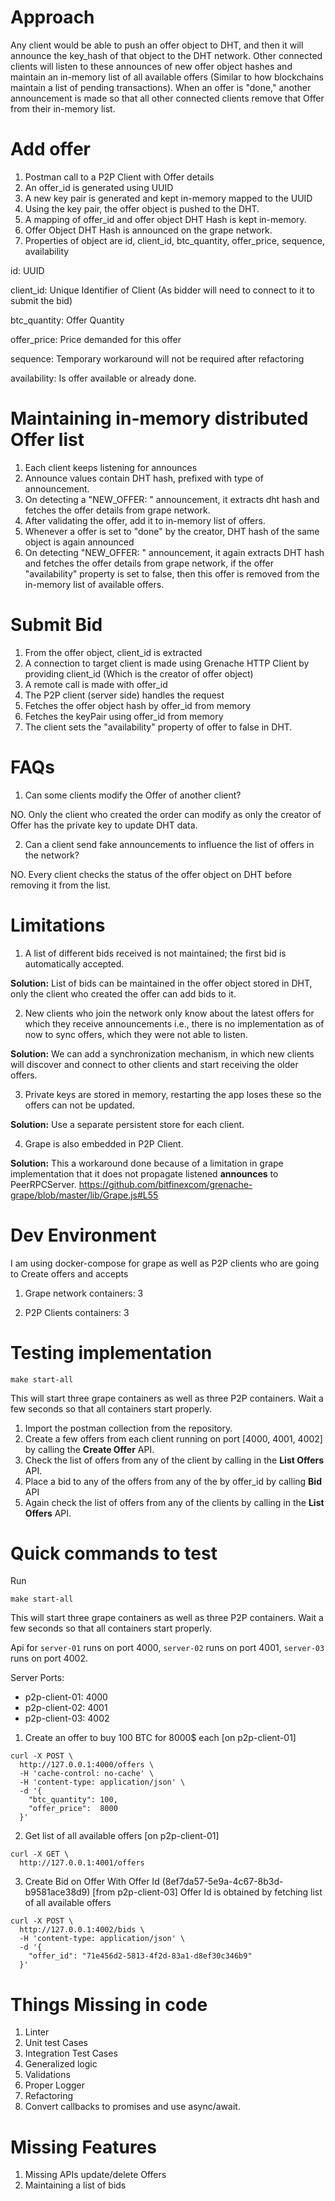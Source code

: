 
# Approach



Any client would be able to push an offer object to DHT, and then it will announce the key_hash of that object to the DHT network. Other connected clients will listen to these announces of new offer object hashes and maintain an in-memory list of all available offers (Similar to how blockchains maintain a list of pending transactions). When an offer is "done," another announcement is made so that all other connected clients remove that Offer from their in-memory list.



# Add offer

1.  Postman call to a P2P Client with Offer details
2.  An offer_id is generated using UUID
3.  A new key pair is generated and kept in-memory mapped to the UUID
4.  Using the key pair, the offer object is pushed to the DHT.
5.  A mapping of offer_id and offer object DHT Hash is kept in-memory.
6.  Offer Object DHT Hash is announced on the grape network.
7.  Properties of object are id, client_id, btc_quantity, offer_price, sequence, availability

id: UUID

client_id: Unique Identifier of Client (As bidder will need to connect to it to submit the bid)

btc_quantity: Offer Quantity

offer_price: Price demanded for this offer

sequence: Temporary workaround will not be required after refactoring

availability: Is offer available or already done.



# Maintaining in-memory distributed Offer list

1.  Each client keeps listening for announces
2.  Announce values contain DHT hash, prefixed with type of announcement.
3.  On detecting a "NEW_OFFER: <dht hash>" announcement, it extracts dht hash and fetches the offer details from grape network.
4.  After validating the offer, add it to in-memory list of offers.
5.  Whenever a offer is set to "done" by the creator, DHT hash of the same object is again announced
6.  On detecting "NEW_OFFER: <dht hash>" announcement, it again extracts DHT hash and fetches the offer details from grape network, if the offer "availability" property is set to false, then this offer is removed from the in-memory list of available offers.



# Submit Bid

1.  From the offer object, client_id is extracted
2.  A connection to target client is made using Grenache HTTP Client by providing client_id (Which is the creator of offer object)
3.  A remote call is made with offer_id
4.  The P2P client (server side) handles the request
5.  Fetches the offer object hash by offer_id from memory
6.  Fetches the keyPair using offer_id from memory
7.  The client sets the "availability" property of offer to false in DHT.



# FAQs

1. Can some clients modify the Offer of another client?

NO. Only the client who created the order can modify as only the creator of Offer has the private key to update DHT data.

2. Can a client send fake announcements to influence the list of offers in the network?

NO. Every client checks the status of the offer object on DHT before removing it from the list.



# Limitations

1. A list of different bids received is not maintained; the first bid is automatically accepted.

**Solution:** List of bids can be maintained in the offer object stored in DHT, only the client who created the offer can add bids to it.



2. New clients who join the network only know about the latest offers for which they receive announcements i.e., there is no implementation as of now to sync offers, which they were not able to listen.

**Solution:** We can add a synchronization mechanism, in which new clients will discover and connect to other clients and start receiving the older offers.



3. Private keys are stored in memory, restarting the app loses these so the offers can not be updated.

**Solution:** Use a separate persistent store for each client.



4. Grape is also embedded in P2P Client.

**Solution:** This a workaround done because of a limitation in grape implementation that it does not propagate listened **announces** to PeerRPCServer. https://github.com/bitfinexcom/grenache-grape/blob/master/lib/Grape.js#L55



# Dev Environment

I am using docker-compose for grape as well as P2P clients who are going to Create offers and accepts



1. Grape network containers: 3

2. P2P Clients containers: 3



# Testing implementation

```
make start-all
```
This will start three grape containers as well as three P2P containers. Wait a few seconds so that all containers start properly.

1.  Import the postman collection from the repository.
2.  Create a few offers from each client running on port [4000, 4001, 4002] by calling the **Create Offer** API.
3.  Check the list of offers from any of the client by calling in the **List Offers** API.
4.  Place a bid to any of the offers from any of the by offer_id by calling **Bid** API
5.  Again check the list of offers from any of the clients by calling in the **List Offers** API.

# Quick commands to test

Run
```
make start-all
```
This will start three grape containers as well as three P2P containers. Wait a few seconds so that all containers start properly.

Api for `server-01` runs on port 4000, `server-02` runs on port 4001, `server-03` runs on port 4002.


Server Ports:
- p2p-client-01: 4000
- p2p-client-02: 4001
- p2p-client-03: 4002

1. Create an offer to buy 100 BTC for 8000$ each [on p2p-client-01]
```
curl -X POST \
  http://127.0.0.1:4000/offers \
  -H 'cache-control: no-cache' \
  -H 'content-type: application/json' \
  -d '{
    "btc_quantity": 100,
    "offer_price":  8000
  }'
```

2. Get list of all available offers [on p2p-client-01]
```
curl -X GET \
  http://127.0.0.1:4001/offers
```

3. Create Bid on Offer With Offer Id (8ef7da57-5e9a-4c67-8b3d-b9581ace38d9) [from p2p-client-03]
Offer Id is obtained by fetching list of all available offers
```
curl -X POST \
  http://127.0.0.1:4002/bids \
  -H 'content-type: application/json' \
  -d '{
    "offer_id": "71e456d2-5813-4f2d-83a1-d8ef30c346b9"
  }'
```

# Things Missing in code

1.  Linter
2.  Unit test Cases
3.  Integration Test Cases
4.  Generalized logic
5.  Validations
6.  Proper Logger
7.  Refactoring
8.  Convert callbacks to promises and use async/await.



# Missing Features

1.  Missing APIs update/delete Offers
2.  Maintaining a list of bids
